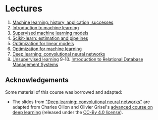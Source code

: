 # Lectures

  1. [Machine learning: history, application, successes](https://data-psl.github.io/lectures2022/slides/01_machine_learning_successes)
  2. [Introduction to machine learning](https://data-psl.github.io/lectures2022/slides/02_intro_to_machine_learning)
  3. [Supervised machine learning models](https://data-psl.github.io/lectures2022/slides/03_machine_learning_models/)
  4. [Scikit-learn: estimation and pipelines](https://data-psl.github.io/lectures2022/slides/04_scikit_learn/)
  5. [Optimization for linear models](https://data-psl.github.io/lectures2022/slides/05_optimization_linear_models/)
  6. [Optimization for machine learning](https://data-psl.github.io/lectures2022/slides/06_optimization_general/)
  7. [Deep learning: convolutional neural networks](https://data-psl.github.io/lectures2022/slides/07_deep_learning/)
  8. [Unsupervised learning](https://data-psl.github.io/lectures2022/slides/08_unsupervised_learning/)
  9-10. [Introduction to Relational Database Management Systems](https://data-psl.github.io/lectures2022/slides/09_database.pdf)

## Acknowledgements

Some material of this course was borrowed and adapted:
  * The slides from ["Deep learning: convolutional neural networks"](https://data-psl.github.io/lectures2022/slides/07_deep_learning/) are adapted from
  Charles Ollion and Olivier Grisel's [advanced course on deep learning](!https://github.com/m2dsupsdlclass/lectures-labs) (released under the
  [CC-By 4.0 license](https://creativecommons.org/licenses/by/4.0/legalcode)).
